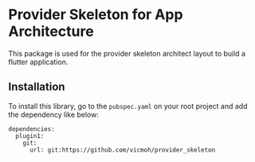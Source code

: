 # Provider Skeleton for App Architecture

This package is used for the provider skeleton architect layout to
build a flutter application.

## Installation

To install this library, go to the `pubspec.yaml` on your root
project and add the dependency like below: 

```
dependencies:
  plugin1:
    git:
      url: git:https://github.com/vicmoh/provider_skeleton
```
